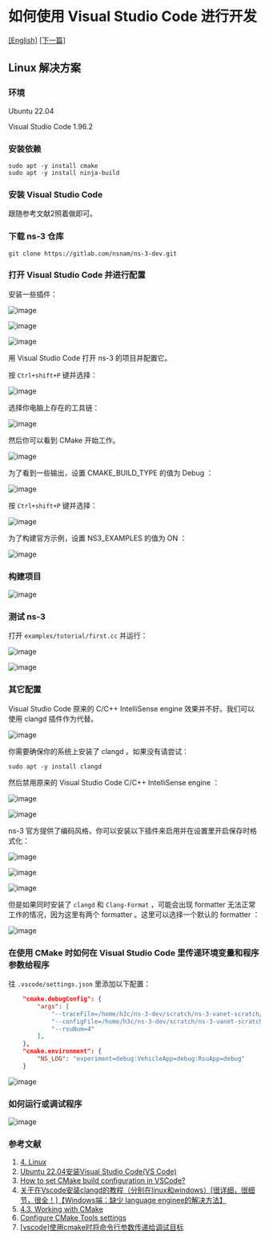 # 如何使用 Visual Studio Code 进行开发

[[English]](How-to-start-with-vscode.md) [[下一篇]](How-to-use-this-repo_zh_CN.md)

## Linux 解决方案

### 环境

Ubuntu 22.04

Visual Studio Code 1.96.2

### 安装依赖

```shell
sudo apt -y install cmake
sudo apt -y install ninja-build
```

### 安装 Visual Studio Code

跟随参考文献2照着做即可。

### 下载 ns-3 仓库

```shell
git clone https://gitlab.com/nsnam/ns-3-dev.git
```

### 打开 Visual Studio Code 并进行配置

安装一些插件：

![image](resources/398676436-d560ad75-d65f-4a71-8106-804c38782189.png)

![image](resources/398676827-05bd49da-bd6d-4736-b1cf-78fcb2fdd4a9.png)

![image](resources/398689614-b8d83673-7328-470e-a1a6-865056909cad.png)

用 Visual Studio Code 打开 ns-3 的项目并配置它。

按 `Ctrl+shift+P` 键并选择：

![image](resources/398678439-9cbac1ef-825d-44b2-88d6-bc4e77e18c00.png)

选择你电脑上存在的工具链：

![image](resources/398678756-ea09e82f-5b05-416a-8083-7b37db196345.png)

然后你可以看到 CMake 开始工作。

![image](resources/398679444-5cd1f0a5-73f2-472a-88e8-7de6cc9c838d.png)

为了看到一些输出，设置 CMAKE_BUILD_TYPE 的值为 Debug ：

![image](resources/398684841-e3341350-93e2-4f31-9231-29c2d36c5bb0.png)

按 `Ctrl+shift+P` 键并选择：

![image](resources/398685681-ebaf0017-526a-4d26-ab98-8e5938131d6e.png)

为了构建官方示例，设置 NS3_EXAMPLES 的值为 ON ：

![image](resources/398686663-2c2241b7-081a-43d9-a387-fd5df2141388.png)

### 构建项目

![image](resources/398690058-eb7b8917-66bf-44cc-9169-8723f7ec14c4.png)

### 测试 ns-3

打开 `examples/tutorial/first.cc` 并运行：

![image](resources/398691283-4847e45e-75d4-4c4e-b77c-e6064c56aa4e.png)

![image](resources/398691410-84d48a5b-4572-442d-852d-69ac98e30cb0.png)

### 其它配置

Visual Studio Code 原来的 C/C++ IntelliSense engine 效果并不好。我们可以使用 clangd 插件作为代替。

![image](resources/399157078-cd67d5a1-edd8-4d10-9bdb-db94a6e81717.png)

你需要确保你的系统上安装了 clangd 。如果没有请尝试：

```shell
sudo apt -y install clangd
```

然后禁用原来的 Visual Studio Code C/C++ IntelliSense engine ：

![image](resources/399158018-d194cf2d-3152-458f-a827-d007e1eb15f0.png)

![image](resources/399158030-4dd6dc98-f58c-40d0-a76c-a0b432202623.png)

ns-3 官方提供了编码风格，你可以安装以下插件来启用并在设置里开启保存时格式化：

![image](resources/399158253-c49cf371-3a22-4d05-8f83-46c4c5784e3d.png)

![image](resources/399158270-942a1990-2390-41fc-bfe1-314b8dba5306.png)

![image](resources/399159463-66e01305-de48-4232-8821-b1d806e6895c.png)

但是如果同时安装了 `clangd` 和 `Clang-Format` ，可能会出现 formatter 无法正常工作的情况，因为这里有两个 formatter 。这里可以选择一个默认的 formatter ：

![image](resources/020a7be81569489c4da75d16183f6d6eff66797ba444c75cd817c0aea4b63d37.png)

### 在使用 CMake 时如何在 Visual Studio Code 里传递环境变量和程序参数给程序

往 `.vscode/settings.json` 里添加以下配置：

```json
    "cmake.debugConfig": {
        "args": [
            "--traceFile=/home/h3c/ns-3-dev/scratch/ns-3-vanet-scratch/area1ns2mobility.tcl",
            "--configFile=/home/h3c/ns-3-dev/scratch/ns-3-vanet-scratch/area1ns2config.tcl",
            "--rsuNum=4"
        ],
    },
    "cmake.environment": {
        "NS_LOG": "experiment=debug:VehicleApp=debug:RsuApp=debug"
    }
```

![image](resources/399158853-04d6be8f-eb1f-4253-ad6a-8fd6544f773e.png)

### 如何运行或调试程序

![image](resources/399165588-7c4a87a0-8132-4cdb-a530-fd1771d72d19.png)

### 参考文献

1. [4. Linux](https://www.nsnam.org/docs/release/3.42/installation/html/linux.html)
2. [Ubuntu 22.04安装Visual Studio Code(VS Code)](https://blog.csdn.net/u010044182/article/details/128977610)
3. [How to set CMake build configuration in VSCode?](https://stackoverflow.com/questions/73328916/how-to-set-cmake-build-configuration-in-vscode)
4. [关于在Vscode安装clangd的教程（分别在linux和windows）[很详细，很细节，很全！]【Windows端：缺少 language enginee的解决方法】](https://blog.csdn.net/qq_42764906/article/details/135541847)
5. [4.3. Working with CMake](https://www.nsnam.org/docs/manual/html/working-with-cmake.html)
6. [Configure CMake Tools settings](https://github.com/microsoft/vscode-cmake-tools/blob/main/docs/cmake-settings.md)
7. [[vscode]使用cmake时将命令行参数传递给调试目标](https://blog.csdn.net/Strengthennn/article/details/136661436)
